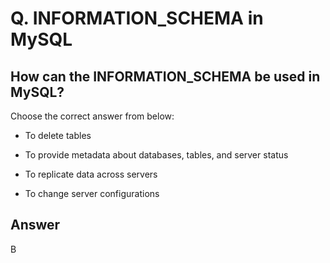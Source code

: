 # Q. INFORMATION_SCHEMA in MySQL

## How can the INFORMATION_SCHEMA be used in MySQL?

Choose the correct answer from below:

- To delete tables

- To provide metadata about databases, tables, and server status

- To replicate data across servers

- To change server configurations


## Answer
B
